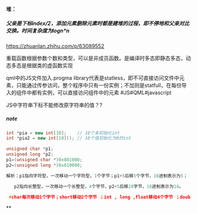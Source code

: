 #### 堆：

##### 父亲是下标index/2，添加元素删除元素时都是建堆的过程，即不停地和父亲对比交换。时间复杂度为logn*n

https://zhuanlan.zhihu.com/p/63089552



重载函数根据参数个数和类型，可以是非成员函数。是编译时多态即静态多态，动态多态是根据类的虚函数实现

qml中的JS文件加入.progma library代表是statless，即不可直接访问文件中元素，只能通过传参访问，整个程序中只有一份实例；不加则是statfull，在每份导入的组件中都有实例，可以直接访问组件中的元素 #JS#QML#javascript



JS中字符串下标不能修改原字符串的值？?



##### note

```c++
int *pia = new int[10];    // 10个未初始化int
int *pia2 = new int[10](); // 10个值初始化为0的int
```

```c++
unsigned char *p1; 
unsigned long *p2; 
p1=(unsigned char *)0x801000; 
p2=(unsigned long *)0x810000; 

解析：p1指向字符型，一次移动一个字符型，1个字节；p1+5后移5个字节，16进制表示为5；

   p2指向长整型，一次移动一个长整型，4个字节，p2+5后移20字节，16进制表示为14。

 #char每次移动1个字节；short移动2个字节 ；int , long ,float移动4个字节 ；double移动8个字节
```

**